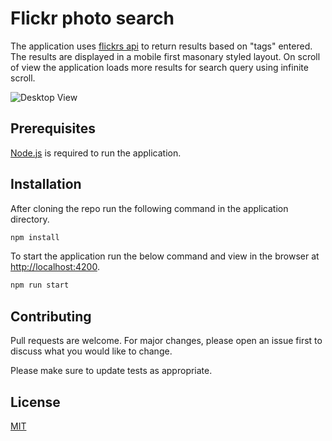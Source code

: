 # Flickr photo search

The application uses [flickrs api](https://www.flickr.com/services/api/) to return results based on "tags" entered. The results are displayed in a mobile first masonary styled layout. On scroll of view the application loads more results for search query using infinite scroll.

![Desktop View](http://bennirussell.com/desktop_view.png)

## Prerequisites
[Node.js](https://nodejs.org/en/) is required to run the application.

## Installation

After cloning the repo run the following command in the application directory.

```bash
npm install
```
To start the application run the below command and view in the browser at [http://localhost:4200](http://localhost:4200).

```bash
npm run start
```

## Contributing
Pull requests are welcome. For major changes, please open an issue first to discuss what you would like to change.

Please make sure to update tests as appropriate.

## License
[MIT](https://choosealicense.com/licenses/mit/)
